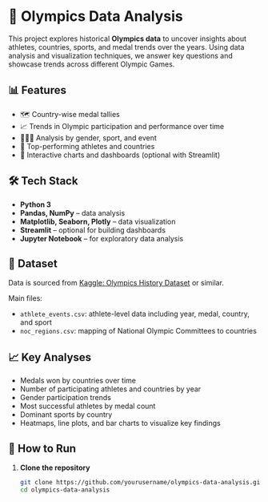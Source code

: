 # 🏅 Olympics Data Analysis

This project explores historical **Olympics data** to uncover insights about athletes, countries, sports, and medal trends over the years. Using data analysis and visualization techniques, we answer key questions and showcase trends across different Olympic Games.

## 📊 Features

- 🗺️ Country-wise medal tallies
- 📈 Trends in Olympic participation and performance over time
- 🧑‍🤝‍🧑 Analysis by gender, sport, and event
- 🥇 Top-performing athletes and countries
- 📌 Interactive charts and dashboards (optional with Streamlit)

## 🛠️ Tech Stack

- **Python 3**
- **Pandas, NumPy** – data analysis
- **Matplotlib, Seaborn, Plotly** – data visualization
- **Streamlit** – optional for building dashboards
- **Jupyter Notebook** – for exploratory data analysis

## 📂 Dataset

Data is sourced from [Kaggle: Olympics History Dataset](https://www.kaggle.com/datasets/heesoo37/120-years-of-olympic-history-athletes-and-results) or similar.

Main files:
- `athlete_events.csv`: athlete-level data including year, medal, country, and sport
- `noc_regions.csv`: mapping of National Olympic Committees to countries

## 📈 Key Analyses

- Medals won by countries over time
- Number of participating athletes and countries by year
- Gender participation trends
- Most successful athletes by medal count
- Dominant sports by country
- Heatmaps, line plots, and bar charts to visualize key findings

## 🧪 How to Run

1. **Clone the repository**
   ```bash
   git clone https://github.com/yourusername/olympics-data-analysis.git
   cd olympics-data-analysis
